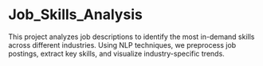 # Job_Skills_Analysis
This project analyzes job descriptions to identify the most in-demand skills across different industries. Using NLP techniques, we preprocess job postings, extract key skills, and visualize industry-specific trends.
